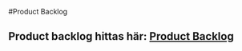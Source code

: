 #Product Backlog

## Product backlog hittas här: [Product Backlog](https://docs.google.com/document/d/1xwLsUsqSDg4peruk8CcAFaMa01oRvr84_Y_1GMgFX0Q/edit)
